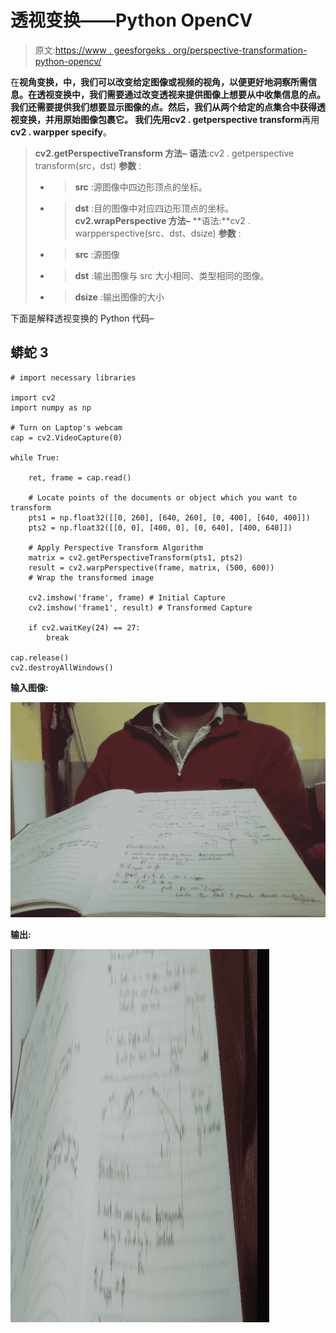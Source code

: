# 透视变换——Python OpenCV

> 原文:[https://www . geesforgeks . org/perspective-transformation-python-opencv/](https://www.geeksforgeeks.org/perspective-transformation-python-opencv/)

在**视角变换，**中，我们可以改变给定图像或视频的视角，以便更好地洞察所需信息。在透视变换中，我们需要通过改变透视来提供图像上想要从中收集信息的点。我们还需要提供我们想要显示图像的点。然后，我们从两个给定的点集合中获得透视变换，并用原始图像包裹它。
我们先用**cv2 . getperspective transform**再用**cv2 . warpper specify**。

> **cv2.getPerspectiveTransform 方法–**
> **语法**:cv2 . getperspective transform(src，dst)
> **参数** :
> - > **src** :源图像中四边形顶点的坐标。
> - > **dst** :目的图像中对应四边形顶点的坐标。
> **cv2.wrapPerspective 方法–**
> **语法:**cv2 . warpperspective(src、dst、dsize)
> **参数** :
> - > **src** :源图像
> - > **dst** :输出图像与 src 大小相同、类型相同的图像。
> - > **dsize** :输出图像的大小

下面是解释透视变换的 Python 代码–

## 蟒蛇 3

```
# import necessary libraries

import cv2
import numpy as np

# Turn on Laptop's webcam
cap = cv2.VideoCapture(0)

while True:

    ret, frame = cap.read()

    # Locate points of the documents or object which you want to transform
    pts1 = np.float32([[0, 260], [640, 260], [0, 400], [640, 400]])
    pts2 = np.float32([[0, 0], [400, 0], [0, 640], [400, 640]])

    # Apply Perspective Transform Algorithm
    matrix = cv2.getPerspectiveTransform(pts1, pts2)
    result = cv2.warpPerspective(frame, matrix, (500, 600))
    # Wrap the transformed image

    cv2.imshow('frame', frame) # Initial Capture
    cv2.imshow('frame1', result) # Transformed Capture

    if cv2.waitKey(24) == 27:
        break

cap.release()
cv2.destroyAllWindows()
```

**输入图像:**

![](img/f4f21a8abc5f631162994ef96f7b75d1.png)

**输出:**

![](img/c7b2bfc2f39d2ba429f1a36af7bc49a2.png)